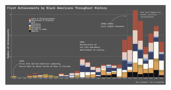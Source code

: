 ![](https://github.com/isabellabenabaye/tidy-tuesday/blob/master/2020/24_black_achievements/black-achievements.png?raw=true)